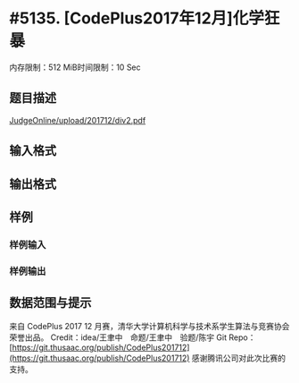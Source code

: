 # #5135. [CodePlus2017年12月]化学狂暴

内存限制：512 MiB时间限制：10 Sec

## 题目描述

[JudgeOnline/upload/201712/div2.pdf](upload/201712/div2.pdf)

## 输入格式

## 输出格式

## 样例

### 样例输入

### 样例输出

## 数据范围与提示

来自 CodePlus 2017 12 月赛，清华大学计算机科学与技术系学生算法与竞赛协会 荣誉出品。
Credit：idea/王聿中　命题/王聿中　验题/陈宇
Git Repo：[https://git.thusaac.org/publish/CodePlus201712](https://git.thusaac.org/publish/CodePlus201712)
感谢腾讯公司对此次比赛的支持。
